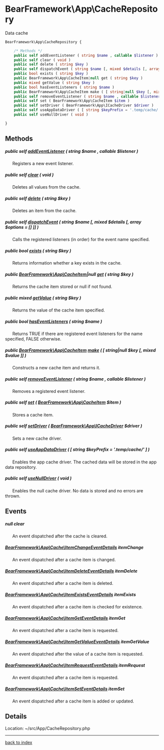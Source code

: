 # BearFramework\App\CacheRepository

Data cache

```php
BearFramework\App\CacheRepository {

	/* Methods */
	public self addEventListener ( string $name , callable $listener )
	public self clear ( void )
	public self delete ( string $key )
	public self dispatchEvent ( string $name [, mixed $details [, array $options = [] ]] )
	public bool exists ( string $key )
	public BearFramework\App\CacheItem|null get ( string $key )
	public mixed getValue ( string $key )
	public bool hasEventListeners ( string $name )
	public BearFramework\App\CacheItem make ( [ string|null $key [, mixed $value ]] )
	public self removeEventListener ( string $name , callable $listener )
	public self set ( BearFramework\App\CacheItem $item )
	public self setDriver ( BearFramework\App\ICacheDriver $driver )
	public self useAppDataDriver ( [ string $keyPrefix = '.temp/cache/' ] )
	public self useNullDriver ( void )

}
```

## Methods

##### public self [addEventListener](bearframework.app.cacherepository.addeventlistener.method.md) ( string $name , callable $listener )

&nbsp;&nbsp;&nbsp;&nbsp;&nbsp;&nbsp;Registers a new event listener.

##### public self [clear](bearframework.app.cacherepository.clear.method.md) ( void )

&nbsp;&nbsp;&nbsp;&nbsp;&nbsp;&nbsp;Deletes all values from the cache.

##### public self [delete](bearframework.app.cacherepository.delete.method.md) ( string $key )

&nbsp;&nbsp;&nbsp;&nbsp;&nbsp;&nbsp;Deletes an item from the cache.

##### public self [dispatchEvent](bearframework.app.cacherepository.dispatchevent.method.md) ( string $name [, mixed $details [, array $options = [] ]] )

&nbsp;&nbsp;&nbsp;&nbsp;&nbsp;&nbsp;Calls the registered listeners (in order) for the event name specified.

##### public bool [exists](bearframework.app.cacherepository.exists.method.md) ( string $key )

&nbsp;&nbsp;&nbsp;&nbsp;&nbsp;&nbsp;Returns information whether a key exists in the cache.

##### public [BearFramework\App\CacheItem](bearframework.app.cacheitem.class.md)|null [get](bearframework.app.cacherepository.get.method.md) ( string $key )

&nbsp;&nbsp;&nbsp;&nbsp;&nbsp;&nbsp;Returns the cache item stored or null if not found.

##### public mixed [getValue](bearframework.app.cacherepository.getvalue.method.md) ( string $key )

&nbsp;&nbsp;&nbsp;&nbsp;&nbsp;&nbsp;Returns the value of the cache item specified.

##### public bool [hasEventListeners](bearframework.app.cacherepository.haseventlisteners.method.md) ( string $name )

&nbsp;&nbsp;&nbsp;&nbsp;&nbsp;&nbsp;Returns TRUE if there are registered event listeners for the name specified, FALSE otherwise.

##### public [BearFramework\App\CacheItem](bearframework.app.cacheitem.class.md) [make](bearframework.app.cacherepository.make.method.md) ( [ string|null $key [, mixed $value ]] )

&nbsp;&nbsp;&nbsp;&nbsp;&nbsp;&nbsp;Constructs a new cache item and returns it.

##### public self [removeEventListener](bearframework.app.cacherepository.removeeventlistener.method.md) ( string $name , callable $listener )

&nbsp;&nbsp;&nbsp;&nbsp;&nbsp;&nbsp;Removes a registered event listener.

##### public self [set](bearframework.app.cacherepository.set.method.md) ( [BearFramework\App\CacheItem](bearframework.app.cacheitem.class.md) $item )

&nbsp;&nbsp;&nbsp;&nbsp;&nbsp;&nbsp;Stores a cache item.

##### public self [setDriver](bearframework.app.cacherepository.setdriver.method.md) ( [BearFramework\App\ICacheDriver](bearframework.app.icachedriver.class.md) $driver )

&nbsp;&nbsp;&nbsp;&nbsp;&nbsp;&nbsp;Sets a new cache driver.

##### public self [useAppDataDriver](bearframework.app.cacherepository.useappdatadriver.method.md) ( [ string $keyPrefix = '.temp/cache/' ] )

&nbsp;&nbsp;&nbsp;&nbsp;&nbsp;&nbsp;Enables the app cache driver. The cached data will be stored in the app data repository.

##### public self [useNullDriver](bearframework.app.cacherepository.usenulldriver.method.md) ( void )

&nbsp;&nbsp;&nbsp;&nbsp;&nbsp;&nbsp;Enables the null cache driver. No data is stored and no errors are thrown.

## Events

##### null clear

&nbsp;&nbsp;&nbsp;&nbsp;&nbsp;&nbsp;An event dispatched after the cache is cleared.

##### [BearFramework\App\Cache\ItemChangeEventDetails](bearframework.app.cache.itemchangeeventdetails.class.md) itemChange

&nbsp;&nbsp;&nbsp;&nbsp;&nbsp;&nbsp;An event dispatched after a cache item is changed.

##### [BearFramework\App\Cache\ItemDeleteEventDetails](bearframework.app.cache.itemdeleteeventdetails.class.md) itemDelete

&nbsp;&nbsp;&nbsp;&nbsp;&nbsp;&nbsp;An event dispatched after a cache item is deleted.

##### [BearFramework\App\Cache\ItemExistsEventDetails](bearframework.app.cache.itemexistseventdetails.class.md) itemExists

&nbsp;&nbsp;&nbsp;&nbsp;&nbsp;&nbsp;An event dispatched after a cache item is checked for existence.

##### [BearFramework\App\Cache\ItemGetEventDetails](bearframework.app.cache.itemgeteventdetails.class.md) itemGet

&nbsp;&nbsp;&nbsp;&nbsp;&nbsp;&nbsp;An event dispatched after a cache item is requested.

##### [BearFramework\App\Cache\ItemGetValueEventDetails](bearframework.app.cache.itemgetvalueeventdetails.class.md) itemGetValue

&nbsp;&nbsp;&nbsp;&nbsp;&nbsp;&nbsp;An event dispatched after the value of a cache item is requested.

##### [BearFramework\App\Cache\ItemRequestEventDetails](bearframework.app.cache.itemrequesteventdetails.class.md) itemRequest

&nbsp;&nbsp;&nbsp;&nbsp;&nbsp;&nbsp;An event dispatched after a cache item is requested.

##### [BearFramework\App\Cache\ItemSetEventDetails](bearframework.app.cache.itemseteventdetails.class.md) itemSet

&nbsp;&nbsp;&nbsp;&nbsp;&nbsp;&nbsp;An event dispatched after a cache item is added or updated.

## Details

Location: ~/src/App/CacheRepository.php

---

[back to index](index.md)

